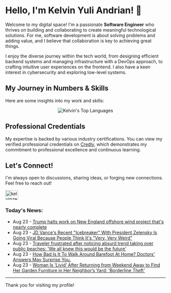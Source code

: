 # Hello, I'm Kelvin Yuli Andrian! 👋

Welcome to my digital space! I'm a passionate **Software Engineer** who thrives on building and collaborating to create meaningful technological solutions. For me, software development is about solving problems and adding value, and I believe that collaboration is key to achieving great things.

I enjoy the diverse journey within the tech world, from designing efficient backend systems and managing infrastructure with a DevOps approach, to crafting intuitive user experiences on the frontend. I also have a keen interest in cybersecurity and exploring low-level systems.

## My Journey in Numbers & Skills

Here are some insights into my work and skills:

<p align="center">
  <img src="https://github-readme-stats.vercel.app/api/top-langs/?username=kelvinzer0&layout=compact&theme=radical" alt="Kelvin's Top Languages" />
</p>

## Professional Credentials

My expertise is backed by various industry certifications. You can view my verified professional credentials on [Credly](https://www.credly.com/users/kelvin-yuli-andrian/badges), which demonstrates my commitment to professional excellence and continuous learning.

## Let's Connect!

I'm always open to discussions, sharing ideas, or forging new connections. Feel free to reach out!

<p align="left">
    <a href="https://linkedin.com/in/kelvinzero" target="blank"><img align="center" src="https://cdn.jsdelivr.net/npm/simple-icons@3.0.1/icons/linkedin.svg" alt="kelvinzero" height="30" width="40" /></a>
</p>

### Today's News:

<!-- feed start -->
- Aug 23 - [Trump halts work on New England offshore wind project that's nearly complete](https://www.yahoo.com/news/articles/trump-halts-england-offshore-wind-165512460.html)
- Aug 23 - [JD Vance's Recent "Icebreaker" With President Zelensky Is Going Viral Because People Think It's "Very, Very Weird"](https://www.yahoo.com/news/articles/jd-vances-recent-icebreaker-president-153203607.html)
- Aug 23 - [Traveler frustrated after noticing absurd trend taking over public beaches: 'We all knew this would be the future'](https://www.yahoo.com/lifestyle/articles/traveler-frustrated-noticing-absurd-trend-115000428.html)
- Aug 23 - [How Bad Is It To Walk Around Barefoot At Home? Doctors' Answers May Surprise You.](https://health.yahoo.com/your-body/foot-health/articles/bad-walk-around-barefoot-home-110018426.html)
- Aug 23 - [Woman Is ‘Livid’ After Returning from Weekend Away to Find Her Garden Furniture in Her Neighbor’s Yard: 'Borderline Theft'](https://www.yahoo.com/news/articles/woman-livid-returning-weekend-away-100000477.html)
<!-- feed end -->

---

Thank you for visiting my profile!
